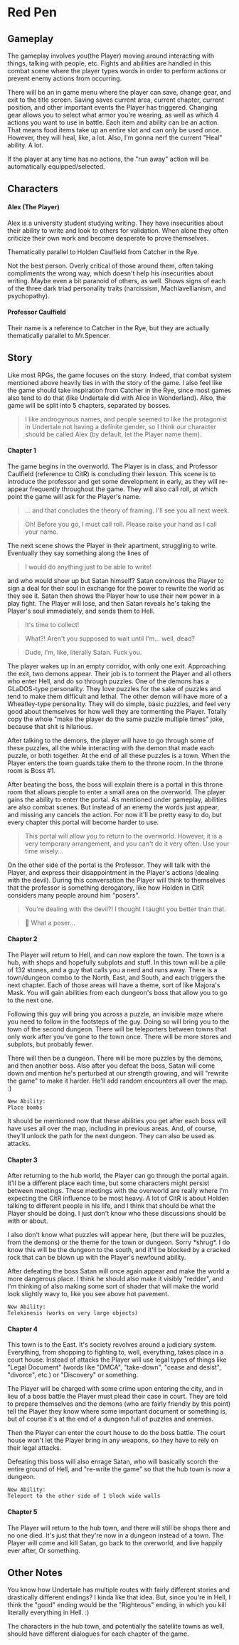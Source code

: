 # Red Pen

## Gameplay

The gameplay involves you(the Player) moving around interacting with things, talking with people, etc. Fights and abilities are handled in this combat scene where the player types words in order to perform actions or prevent enemy actions from occurring.

There will be an in game menu where the player can save, change gear, and exit to the title screen. Saving saves current area, current chapter, current position, and other important events the Player has triggered. Changing gear allows you to select what armor you're wearing, as well as which 4 actions you want to use in battle. Each item and ability can be an action. That means food items take up an entire slot and can only be used once. However, they will heal, like, a lot. Also, I'm gonna nerf the current "Heal" ability. A lot.

If the player at any time has no actions, the "run away" action will be automatically equipped/selected.

## Characters

#### Alex (The Player)

Alex is a university student studying writing. They have insecurities about their ability to write and look to others for validation. When alone they often criticize their own work and become desperate to prove themselves.

Thematically parallel to Holden Caulfield from Catcher in the Rye.

Not the best person. Overly critical of those around them, often taking compliments the wrong way, which doesn't help his insecurities about writing. Maybe even a bit paranoid of others, as well. Shows signs of each of the three dark triad personality traits (narcissism, Machiavellianism, and psychopathy).

#### Professor Caulfield

Their name is a reference to Catcher in the Rye, but they are actually thematically parallel to Mr.Spencer.

## Story

Like most RPGs, the game focuses on the story. Indeed, that combat system mentioned above heavily ties in with the story of the game. I also feel like the game should take inspiration from Catcher in the Rye, since most games also tend to do that (like Undertale did with Alice in Wonderland). Also, the game will be split into 5 chapters, separated by bosses.

> I like androgynous names, and people seemed to like the protagonist in Undertale not having a definite gender, so I think our character should be called Alex (by default, let the Player name them).

#### Chapter 1

The game begins in the overworld. The Player is in class, and Professor Caulfield (reference to CitR) is concluding their lesson. This scene is to introduce the professor and get some development in early, as they will re-appear frequently throughout the game. They will also call roll, at which point the game will ask for the Player's name.

> ... and that concludes the theory of framing. I'll see you all next week.

> Oh! Before you go, I must call roll. Please raise your hand as I call your name.

The next scene shows the Player in their apartment, struggling to write. Eventually they say something along the lines of

> I would do anything just to be able to write!

and who would show up but Satan himself? Satan convinces the Player to sign a deal for their soul in exchange for the power to rewrite the world as they see it. Satan then shows the Player how to use their new power in a play fight. The Player will lose, and then Satan reveals he's taking the Player's soul immediately, and sends them to Hell.

> It's time to collect!

> What?! Aren't you supposed to wait until I'm... well, dead?

> Dude, I'm, like, literally Satan. Fuck you.

The player wakes up in an empty corridor, with only one exit. Approaching the exit, two demons appear. Their job is to torment the Player and all others who enter Hell, and do so through puzzles. One of the demons has a GLaDOS-type personality. They love puzzles for the sake of puzzles and tend to make them difficult and lethal. The other demon will have more of a Wheatley-type personality. They will do simple, basic puzzles, and feel very good about themselves for how well they are tormenting the Player. Totally copy the whole "make the player do the same puzzle multiple times" joke, because that shit is hilarious.

After talking to the demons, the player will have to go through some of these puzzles, all the while interacting with the demon that made each puzzle, or both together. At the end of all these puzzles is a town. When the Player enters the town guards take them to the throne room. In the throne room is Boss #1.

After beating the boss, the boss will explain there is a portal in this throne room that allows people to enter a small area on the overworld. The player gains the ability to enter the portal. As mentioned under gameplay, abilities are also combat scenes. But instead of an enemy the words just appear, and missing any cancels the action. For now it'll be pretty easy to do, but every chapter this portal will become harder to use.

> This portal will allow you to return to the overworld. However, it is a very temporary arrangement, and you can't do it very often. Use your time wisely...

On the other side of the portal is the Professor. They will talk with the Player, and express their disappointment in the Player's actions (dealing with the devil). During this conversation the Player will think to themselves that the professor is something derogatory, like how Holden in CitR considers many people around him "posers".

> You're dealing with the devil?! I thought I taught you better than that.

> :thought_balloon: What a poser...

#### Chapter 2

The Player will return to Hell, and can now explore the town. The town is a hub, with shops and hopefully subplots and stuff. In this town will be a pile of 132 stones, and a guy that calls you a nerd and runs away. There is a town/dungeon combo to the North, East, and South, and each triggers the next chapter. Each of those areas will have a theme, sort of like Majora's Mask. You will gain abilities from each dungeon's boss that allow you to go to the next one.

Following this guy will bring you across a puzzle, an invisible maze where you need to follow in the footsteps of the guy. Doing so will bring you to the town of the second dungeon. There will be teleporters between towns that only work after you've gone to the town once. There will be more stores and subplots, but probably fewer.

There will then be a dungeon. There will be more puzzles by the demons, and then another boss. Also after you defeat the boss, Satan will come down and mention he's perturbed at our strength growing, and will "rewrite the game" to make it harder. He'll add random encounters all over the map. :)

```
New Ability:
Place bombs
```

It should be mentioned now that these abilities you get after each boss will have uses all over the map, including in previous areas. And, of course, they'll unlock the path for the next dungeon. They can also be used as attacks.

#### Chapter 3

After returning to the hub world, the Player can go through the portal again. It'll be a different place each time, but some characters might persist between meetings. These meetings with the overworld are really where I'm expecting the CitR influence to be most heavy. A lot of CitR is about Holden talking to different people in his life, and I think that should be what the Player should be doing. I just don't know who these discussions should be with or about.

I also don't know what puzzles will appear here, (but there will be puzzles, from the demons) or the theme for the town or dungeon. Sorry \*shrug\*. I do know this will be the dungeon to the south, and it'll be blocked by a cracked rock that can be blown up with the Player's newfound ability.

After defeating the boss Satan will once again appear and make the world a more dangerous place. I think he should also make it visibly "redder", and I'm thinking of also making some sort of shader that will make the world look slightly wavy to, like you see above hot pavement.

```
New Ability:
Telekinesis (works on very large objects)
```

#### Chapter 4

This town is to the East. It's society revolves around a judiciary system. Everything, from shopping to fighting to, well, everything, takes place in a court house. Instead of attacks the Player will use legal types of things like "Legal Document" (words like "DMCA", "take-down", "cease and desist", "divorce", etc.) or "Discovery" or something.

The Player will be charged with some crime upon entering the city, and in lieu of a boss battle the Player must plead their case in court. They are told to prepare themselves and the demons (who are fairly friendly by this point) tell the Player they know where some important document or something is, but of course it's at the end of a dungeon full of puzzles and enemies.

Then the Player can enter the court house to do the boss battle. The court house won't let the Player bring in any weapons, so they have to rely on their legal attacks.

Defeating this boss will also enrage Satan, who will basically scorch the entire ground of Hell, and "re-write the game" so that the hub town is now a dungeon.

```
New Ability:
Teleport to the other side of 1 block wide walls
```

#### Chapter 5

The Player will return to the hub town, and there will still be shops there and no one died. It's just that they're now in a dungeon instead of a town. The Player will come and kill Satan, go back to the overworld, and live happily ever after, Or something.

## Other Notes

You know how Undertale has multiple routes with fairly different stories and drastically different endings? I kinda like that idea. But, since you're in Hell, I think the "good" ending would be the "Righteous" ending, in which you kill literally everything in Hell. :)

The characters in the hub town, and potentially the satellite towns as well, should have different dialogues for each chapter of the game.
